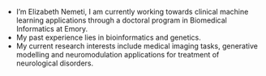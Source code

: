 - I’m Elizabeth Nemeti, I am currently working towards clinical machine learning applications through a doctoral program in Biomedical Informatics at Emory. 
- My past experience lies in bioinformatics and genetics. 
- My current research interests include medical imaging tasks, generative modelling and neuromodulation applications for treatment of neurological disorders. 
